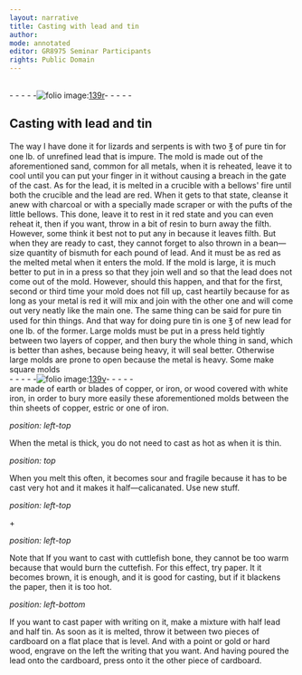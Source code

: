 ```yaml
---
layout: narrative
title: Casting with lead and tin
author:
mode: annotated
editor: GR8975 Seminar Participants
rights: Public Domain
---
```


 <br/>- - - - -<a href="http://gallica.bnf.fr/ark:/12148/btv1b10500001g/f283.image"><img src="assets/photo-icon.png" alt="folio image: " style="display:inline-block; margin-bottom:-3px;">139r</a>- - - - - <br/> 
## Casting with lead and tin

  
  The way I have done it  for lizards and serpents is with two ℥ of pure tin for one lb. of unrefined lead that is impure. The mold is made out of the aforementioned sand, common for all metals, when it is reheated, leave it to cool until you can put your finger in it without causing a breach in the gate of the cast. As for the lead, it is melted in a crucible with a bellows' fire until both the crucible and the lead are red. When it gets to that state, cleanse it anew with charcoal or with a specially made scraper or with the pufts of the little bellows. This done, leave it to rest in it red state and you can even reheat it, then if you want, throw in a bit of resin to burn away the filth. However, some think it best not to put any in because it leaves filth. But when they are ready to cast, they cannot forget to also thrown in a bean—size quantity of bismuth for each pound of lead. And it must be as red as the melted metal when it enters the mold. If the mold is large, it is much better to put in in a press so that they join well and so that the lead does not come out of the mold. However, should this happen, and that for the first, second or third time your mold does not fill up, cast heartily because for as long as your metal is red it will mix and join with the other one and will come out very neatly like the main one. The same thing can be said for pure tin used for thin things. And that way for doing pure tin is one ℥ of new lead for one lb. of the former. Large molds must be put in a press held tightly between two layers of copper, and then bury the whole thing in sand, which is better than ashes, because being heavy, it will seal better. Otherwise large molds are prone to open because the metal is heavy. Some make square molds 
  <br/>- - - - -<a href="http://gallica.bnf.fr/ark:/12148/btv1b10500001g/f284.image"><img src="assets/photo-icon.png" alt="folio image: " style="display:inline-block; margin-bottom:-3px;">139v</a>- - - - - <br/> 
are made of earth or blades of copper, or iron, or wood covered with white iron, in order to bury more easily these aforementioned molds between the thin sheets of copper, estric or one of iron. 
   
*position: left-top*

 When the metal is thick, you do not need to cast as hot as when it is thin. 
  
*position: top*

 When you melt this often, it becomes sour and fragile because it has to be cast very hot and it makes it half—calicanated. Use new stuff. 
   
*position: left-top*

\+ 
 
*position: left-top*

 Note that If you want to cast with cuttlefish bone, they cannot be too warm because that would burn the cuttefish. For this effect, try paper. It it becomes brown, it is enough, and it is good for casting, but if it blackens the paper, then it is too hot. 
 
*position: left-bottom*

 If you want to cast paper with writing on it, make a mixture with half lead and half tin. As soon as it is melted, throw it between two pieces of cardboard on a flat place that is level. And with a point or gold or hard wood, engrave on the left the writing that you want. And having poured the lead onto the cardboard, press onto it the other piece of cardboard. 
  